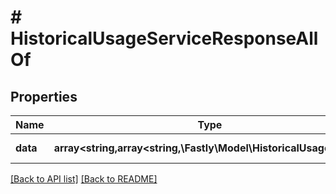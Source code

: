 # # HistoricalUsageServiceResponseAllOf

## Properties

Name | Type | Description | Notes
------------ | ------------- | ------------- | -------------
**data** | **array&lt;string,array&lt;string,\Fastly\Model\HistoricalUsageData&gt;&gt;** | Organized by *region*. | [optional] 


[[Back to API list]](../../README.md#endpoints) [[Back to README]](../../README.md)
